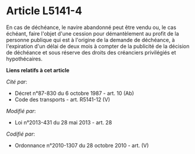 # Article L5141-4

En cas de déchéance, le navire abandonné peut être vendu ou, le cas échéant, faire l'objet d'une cession pour démantèlement
au profit de la personne publique qui est à l'origine de la demande de déchéance, à l'expiration d'un délai de deux mois à
compter de la publicité de la décision de déchéance et sous réserve des droits des créanciers privilégiés et hypothécaires.

**Liens relatifs à cet article**

_Cité par_:

  - Décret n°87-830 du 6 octobre 1987 - art. 10 (Ab)
  - Code des transports - art. R5141-12 (V)

_Modifié par_:

  - Loi n°2013-431 du 28 mai 2013 - art. 28

_Codifié par_:

  - Ordonnance n°2010-1307 du 28 octobre 2010 - art. (V)
